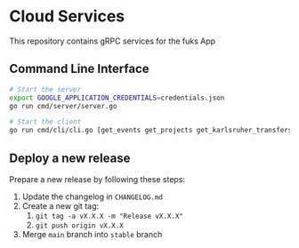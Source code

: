 # Cloud Services

This repository contains gRPC services for the fuks App

## Command Line Interface

```bash
# Start the server
export GOOGLE_APPLICATION_CREDENTIALS=credentials.json
go run cmd/server/server.go

# Start the client
go run cmd/cli/cli.go [get_events get_projects get_karlsruher_transfers]
```

## Deploy a new release

Prepare a new release by following these steps:

1. Update the changelog in `CHANGELOG.md`
2. Create a new git tag:
    1. `git tag -a vX.X.X -m "Release vX.X.X"`
    2. `git push origin vX.X.X`
3. Merge `main` branch into `stable` branch
